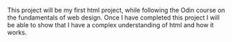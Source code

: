 This project will be my first html project, while following the Odin course on the fundamentals of web design. Once I have completed this project I will be able to show that I have a complex understanding of html and how it works. 